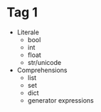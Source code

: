 Tag 1
=====

- Literale
  - bool
  - int
  - float
  - str/unicode
- Comprehensions
  - list
  - set
  - dict
  - generator expressions
